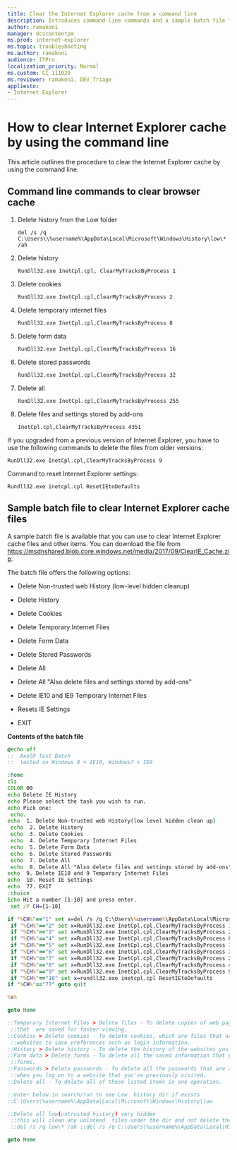 ```yaml
---
title: Clear the Internet Explorer cache from a command line
description: Introduces command-line commands and a sample batch file for clearing the IE cache.
author: ramakoni
manager: dcscontentpm
ms.prod: internet-explorer
ms.topic: troubleshooting 
ms.author: ramakoni
audience: ITPro
localization_priority: Normal
ms.custom: CI 111020
ms.reviewer: ramakoni, DEV_Triage
appliesto:
- Internet Explorer
---
```


# How to clear Internet Explorer cache by using the command line

This article outlines the procedure to clear the Internet Explorer cache by using the command line.

## Command line commands to clear browser cache

1. Delete history from the Low folder

   `del /s /q C:\Users\\%username%\AppData\Local\Microsoft\Windows\History\low\* /ah`

2. Delete history
   
   `RunDll32.exe InetCpl.cpl, ClearMyTracksByProcess 1`

3. Delete cookies
   
   `RunDll32.exe InetCpl.cpl,ClearMyTracksByProcess 2`

4. Delete temporary internet files
   
   `RunDll32.exe InetCpl.cpl,ClearMyTracksByProcess 8`

5. Delete form data
   
   `RunDll32.exe InetCpl.cpl,ClearMyTracksByProcess 16`

6. Delete stored passwords
   
   `RunDll32.exe InetCpl.cpl,ClearMyTracksByProcess 32`

7. Delete all

   `RunDll32.exe InetCpl.cpl,ClearMyTracksByProcess 255`

8. Delete files and settings stored by add-ons
   
   `InetCpl.cpl,ClearMyTracksByProcess 4351`

If you upgraded from a previous version of Internet Explorer, you have to use the following commands to delete the files from older versions:

`RunDll32.exe InetCpl.cpl,ClearMyTracksByProcess 9`  

Command to reset Internet Explorer settings: 

`Rundll32.exe inetcpl.cpl ResetIEtoDefaults`

## Sample batch file to clear Internet Explorer cache files

A sample batch file is available that you can use to clear Internet Explorer cache files and other items. You can download the file from https://msdnshared.blob.core.windows.net/media/2017/09/ClearIE_Cache.zip.

The batch file offers the following options:

- Delete Non-trusted web History (low-level hidden cleanup) 

- Delete History 

- Delete Cookies 

- Delete Temporary Internet Files 

- Delete Form Data 

- Delete Stored Passwords 

- Delete All 

- Delete All "Also delete files and settings stored by add-ons"

- Delete IE10 and IE9 Temporary Internet Files

- Resets IE Settings

- EXIT

**Contents of the batch file**

```bat
@echo off
::  AxelR Test Batch
::  tested on Windows 8 + IE10, Windows7 + IE9

:home
cls
COLOR 00
echo Delete IE History
echo Please select the task you wish to run.
echo Pick one: 
 echo.
echo  1. Delete Non-trusted web History(low level hidden clean up) 
 echo  2. Delete History 
 echo  3. Delete Cookies 
 echo  4. Delete Temporary Internet Files 
 echo  5. Delete Form Data 
 echo  6. Delete Stored Passwords 
 echo  7. Delete All 
 echo  8. Delete All "Also delete files and settings stored by add-ons"
echo  9. Delete IE10 and 9 Temporary Internet Files
echo  10. Reset IE Settings
echo  77. EXIT
:choice
Echo Hit a number [1-10] and press enter. 
 set /P CH=[1-10]

if "%CH%"=="1" set x=del /s /q C:\Users\%username%\AppData\Local\Microsoft\Windows\History\low\* /ah 
 if "%CH%"=="2" set x=RunDll32.exe InetCpl.cpl,ClearMyTracksByProcess 1 
 if "%CH%"=="3" set x=RunDll32.exe InetCpl.cpl,ClearMyTracksByProcess 2 
 if "%CH%"=="4" set x=RunDll32.exe InetCpl.cpl,ClearMyTracksByProcess 8 
 if "%CH%"=="5" set x=RunDll32.exe InetCpl.cpl,ClearMyTracksByProcess 16 
 if "%CH%"=="6" set x=RunDll32.exe InetCpl.cpl,ClearMyTracksByProcess 32 
 if "%CH%"=="7" set x=RunDll32.exe InetCpl.cpl,ClearMyTracksByProcess 255 
 if "%CH%"=="8" set x=RunDll32.exe InetCpl.cpl,ClearMyTracksByProcess 4351 
 if "%CH%"=="9" set x=RunDll32.exe InetCpl.cpl,ClearMyTracksByProcess 9  
 if "%CH%"=="10" set x=rundll32.exe inetcpl.cpl ResetIEtoDefaults
if "%CH%"=="77" goto quit

%x%

goto Home

::Temporary Internet Files > Delete files - To delete copies of web pages, images, and media 
 ::that  are saved for faster viewing.
::Cookies > Delete cookies - To delete cookies, which are files that are stored on your computer by 
 ::websites to save preferences such as login information.
::History > Delete history - To delete the history of the websites you have visited.
::Form data > Delete forms - To delete all the saved information that you have typed into 
 ::forms.
::Passwords > Delete passwords - To delete all the passwords that are automatically filled in 
 ::when you log on to a website that you've previously visited.
::Delete all - To delete all of these listed items in one operation.

::enter below in search/run to see Low  history dir if exists
::C:\Users\%username%\AppData\Local\Microsoft\Windows\History\low

::Delete all low(untrusted history) very hidden 
 ::this will clean any unlocked  files under the dir and not delete the dir structure 
 ::del /s /q low\* /ah ::del /s /q C:\Users\%username%\AppData\Local\Microsoft\Windows\History\low\* /ah

goto Home
```